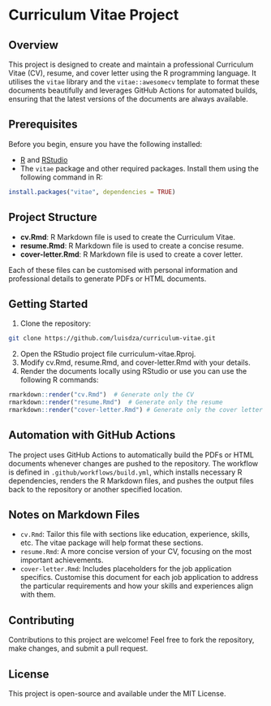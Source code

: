 # Curriculum Vitae Project

## Overview
This project is designed to create and maintain a professional Curriculum Vitae (CV), resume, and cover letter using the R programming language. It utilises the `vitae` library and the `vitae::awesomecv` template to format these documents beautifully and leverages GitHub Actions for automated builds, ensuring that the latest versions of the documents are always available.

## Prerequisites
Before you begin, ensure you have the following installed:
*	[R](https://cran.r-project.org/) and [RStudio]([https://posit.co/](https://posit.co/download/rstudio-desktop/))
* The `vitae` package and other required packages. Install them using the following command in R:
```R
install.packages("vitae", dependencies = TRUE)
```

## Project Structure
* **cv.Rmd**: R Markdown file is used to create the Curriculum Vitae.
* **resume.Rmd**: R Markdown file is used to create a concise resume.
* **cover-letter.Rmd**: R Markdown file is used to create a cover letter.

Each of these files can be customised with personal information and professional details to generate PDFs or HTML documents.

## Getting Started
1. Clone the repository:
```bash
git clone https://github.com/luisdza/curriculum-vitae.git
``` 
2. Open the RStudio project file curriculum-vitae.Rproj.
3. Modify cv.Rmd, resume.Rmd, and cover-letter.Rmd with your details.
4. Render the documents locally using RStudio or use you can use the following R commands:

```R
rmarkdown::render("cv.Rmd")  # Generate only the CV
rmarkdown::render("resume.Rmd")  # Generate only the resume
rmarkdown::render("cover-letter.Rmd") # Generate only the cover letter 
```

## Automation with GitHub Actions
The project uses GitHub Actions to automatically build the PDFs or HTML documents whenever changes are pushed to the repository. The workflow is defined in `.github/workflows/build.yml`, which installs necessary R dependencies, renders the R Markdown files, and pushes the output files back to the repository or another specified location.

## Notes on Markdown Files
* `cv.Rmd`: Tailor this file with sections like education, experience, skills, etc. The vitae package will help format these sections.
* `resume.Rmd`: A more concise version of your CV, focusing on the most important achievements.
* `cover-letter.Rmd`: Includes placeholders for the job application specifics. Customise this document for each job application to address the particular requirements and how your skills and experiences align with them.

## Contributing
Contributions to this project are welcome! Feel free to fork the repository, make changes, and submit a pull request.

## License
This project is open-source and available under the MIT License.

